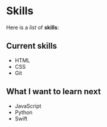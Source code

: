 # Skills

Here is a _list_ of **skills**:

## Current skills

- HTML
- CSS
- Git

## What I want to learn next

- JavaScript
- Python
- Swift
